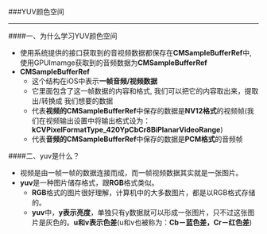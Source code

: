 ###YUV颜色空间
***
####一、为什么学习YUV颜色空间

- 使用系统提供的接口获取到的音视频数据都保存在**CMSampleBufferRef**中, 使用GPUImamge获取到的音频数据为**CMSampleBufferRef**
- **CMSampleBufferRef**
    - 这个结构在iOS中表示**一帧音频/视频数据**
    - 它里面包含了这一帧数据的内容和格式, 我们可以把它的内容取出来，提取出/转换成 我们想要的数据
    - 代表**视频的CMSampleBufferRef**中保存的数据是**NV12格式**的视频帧(我们在视频输出设置中将输出格式设为：**kCVPixelFormatType_420YpCbCr8BiPlanarVideoRange**)
    - 代表**音频的CMSampleBufferRef**中保存的数据是**PCM格式**的音频帧
    
####二、yuv是什么？
- 视频是由一帧一帧的数据连接而成，而一帧视频数据其实就是一张图片。
- **yuv**是一种图片储存格式，跟**RGB**格式类似。
    - **RGB**格式的图片很好理解，计算机中的大多数图片，都是以RGB格式存储的。
    - **yuv**中，**y表示亮度**，单独只有y数据就可以形成一张图片，只不过这张图片是灰色的。**u和v表示色差**(u和v也被称为：**Cb－蓝色差，Cr－红色差**)